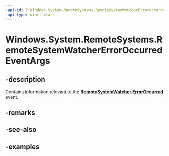 ```yaml
---
-api-id: T:Windows.System.RemoteSystems.RemoteSystemWatcherErrorOccurredEventArgs
-api-type: winrt class
---
```


<!-- Class syntax.
public class RemoteSystemWatcherErrorOccurredEventArgs 
-->

# Windows.System.RemoteSystems.RemoteSystemWatcherErrorOccurredEventArgs

## -description
Contains information relevant to the **[RemoteSystemWatcher.ErrorOccurred](remotesystemwatcher_ErrorOccurred.md)** event.

## -remarks

## -see-also

## -examples

